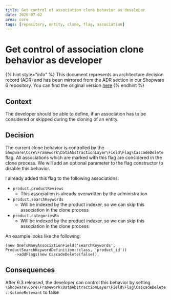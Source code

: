 ```yaml
---
title: Get control of association clone behavior as developer
date: 2020-07-02
area: core
tags: [repository, entity, clone, flag, association]
--- 
```


# Get control of association clone behavior as developer

{% hint style="info" %}
This document represents an architecture decision record (ADR) and has been mirrored from the ADR section in our Shopware 6 repository.
You can find the original version [here](https://github.com/shopware/platform/blob/trunk/adr/2020-07-02-control-clone-behavior.md)
{% endhint %}

## Context
The developer should be able to define, if an association has to be considered or skipped during the cloning of an entity.

## Decision
The current clone behavior is controlled by the `Shopware\Core\Framework\DataAbstractionLayer\Field\Flag\CascadeDelete` flag.
All associations which are marked with this flag are considered in the clone process.
We will add an optional parameter to the flag constructor to disable this behavior.

I already added this flag to the following associations:
* `product.productReviews` 
    * This association is already overwritten by the administration
* `product.searchKeywords` 
    * Will be indexed by the product indexer, so we can skip this association in the clone process
* `product.categoriesRo` 
    * Will be indexed by the product indexer, so we can skip this association in the clone process

An example looks like the following:
```
(new OneToManyAssociationField('searchKeywords', ProductSearchKeywordDefinition::class, 'product_id'))
    ->addFlags(new CascadeDelete(false)),
```

## Consequences
After 6.3 released, the developer can control this behavior by setting `\Shopware\Core\Framework\DataAbstractionLayer\Field\Flag\CascadeDelete::$cloneRelevant` to false
